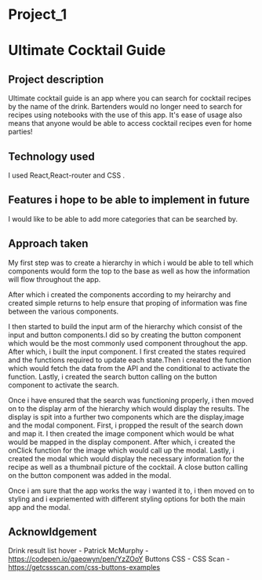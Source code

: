 # Project_1

# Ultimate Cocktail Guide

## Project description

Ultimate cocktail guide is an app where you can search for cocktail recipes by the name of the drink. Bartenders would no longer need to search for recipes using notebooks with the use of this app. It's ease of usage also means that anyone would be able to access cocktail recipes even for home parties!

## Technology used

I used React,React-router and CSS .

## Features i hope to be able to implement in future

I would like to be able to add more categories that can be searched by.

## Approach taken

My first step was to create a hierarchy in which i would be able to tell which components would form the top to the base as well as how the information will flow throughout the app.

After which i created the components according to my heirarchy and created simple returns to help ensure that proping of information was fine between the various components.

I then started to build the input arm of the hierarchy which consist of the input and button components.I did so by creating the button component which would be the most commonly used component throughout the app. After which, i built the input component. I first created the states required and the functions required to update each state.Then i created the function which would fetch the data from the API and the conditional to activate the function. Lastly, i created the search button calling on the button component to activate the search.

Once i have ensured that the search was functioning properly, i then moved on to the display arm of the hierarchy which would display the results. The display is spit into a further two components which are the display,image and the modal component. First, i propped the result of the search down and map it. I then created the image component which would be what would be mapped in the display component. After which, i created the onClick function for the image which would call up the modal. Lastly, i created the modal which would display the necessary information for the recipe as well as a thumbnail picture of the cocktail. A close button calling on the button component was added in the modal.

Once i am sure that the app works the way i wanted it to, i then moved on to styling and i expriemented with different styling options for both the main app and the modal.

## Acknowldgement

Drink result list hover - Patrick McMurphy - https://codepen.io/gaeowyn/pen/YzZOoY
Buttons CSS - CSS Scan - https://getcssscan.com/css-buttons-examples
